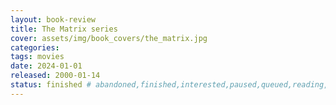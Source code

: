 ```yaml
---
layout: book-review
title: The Matrix series
cover: assets/img/book_covers/the_matrix.jpg
categories:
tags: movies
date: 2024-01-01
released: 2000-01-14
status: finished # abandoned,finished,interested,paused,queued,reading,reread
---
```

